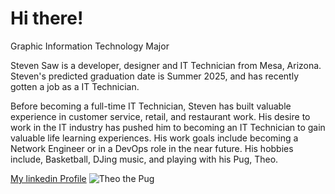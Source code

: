 # Hi there!
Graphic Information Technology Major

Steven Saw is a developer, designer and IT Technician from Mesa, Arizona. Steven's predicted graduation date is Summer 2025, and has recently gotten a job as a IT Technician. 

Before becoming a full-time IT Technician, Steven has built valuable experience in customer service, retail, and restaurant work. His desire to work in the IT industry has pushed him to becoming an IT Technician to gain valuable life learning experiences. His work goals include becoming a Network Engineer or in a DevOps role in the near future. His hobbies include, Basketball, DJing music, and playing with his Pug, Theo.

[My linkedin Profile](https://www.linkedin.com/in/steven-saw-b92a36149/)
![Theo the Pug](https://github.com/stevensaw1999/stevensaw1999/assets/170211921/6fa6e352-4f25-4565-b628-158e2f9ab103)




<!--
**stevensaw1999/stevensaw1999** is a ✨ _special_ ✨ repository because its `README.md` (this file) appears on your GitHub profile.

Here are some ideas to get you started:

- 🔭 I’m currently working on ...
- 🌱 I’m currently learning ...
- 👯 I’m looking to collaborate on ...
- 🤔 I’m looking for help with ...
- 💬 Ask me about ...
- 📫 How to reach me: ...
- 😄 Pronouns: ...
- ⚡ Fun fact: ...
-->
